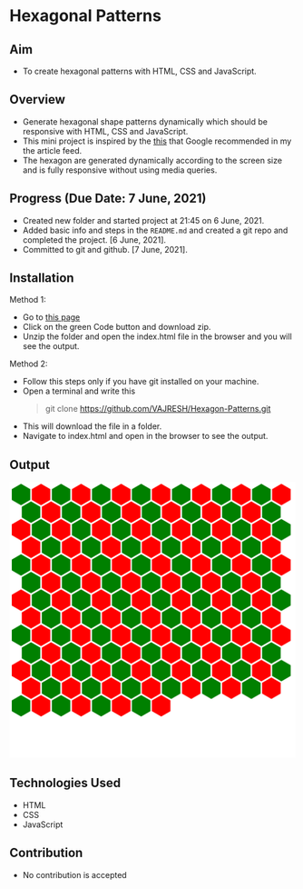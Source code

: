 # Hexagonal Patterns

## Aim
- To create hexagonal patterns with HTML, CSS and JavaScript.

## Overview
- Generate hexagonal shape patterns dynamically which should be responsive with HTML, CSS and JavaScript.
- This mini project is inspired by the [this](https://css-tricks.com/hexagons-and-beyond-flexible-responsive-grid-patterns-sans-media-queries/) that Google recommended in my the article feed.
- The hexagon are generated dynamically according to the screen size and is fully responsive without using media queries.

## Progress (Due Date: 7 June, 2021)
- Created new folder and started project at 21:45 on 6 June, 2021.
- Added basic info and steps in the `README.md` and created a git repo and completed the project. [6 June, 2021].
- Committed to git and github. [7 June, 2021].

## Installation
Method 1:
- Go to [this page](https://github.com/VAJRESH/Hexagon-Patterns)
- Click on the green Code button and download zip.
- Unzip the folder and open the index.html file in the browser and you will see the output.

Method 2:
- Follow this steps only if you have git installed on your machine.
- Open a terminal and write this 
  > git clone https://github.com/VAJRESH/Hexagon-Patterns.git
- This will download the file in a folder.
- Navigate to index.html and open in the browser to see the output.

## Output
![Output](https://github.com/VAJRESH/Hexagon-Patterns/blob/master/assets/output.png)

## Technologies Used
- HTML
- CSS
- JavaScript

## Contribution
- No contribution is accepted
